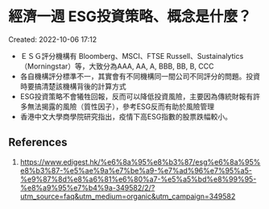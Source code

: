 # 經濟一週 ESG投資策略、概念是什麼？
Created: 2022-10-06 17:12

* ＥＳＧ評分機構有 Bloomberg、MSCI、FTSE Russell、Sustainalytics（Morningstar）等，大致分為AAA, AA, A, BBB, BB, B, CCC
* 各自機構評分標準不一，其實會有不同機構同一間公司不同評分的問題。投資時要搞清楚該機構背後的計算方式
* ESG投資策略不會犧牲回報，反而可以降低投資風險，主要因為傳統財報有許多無法揭露的風險（質性因子），參考ESG反而有助於風險管理
* 香港中文大學商學院研究指出，疫情下高ESG指數的股票跌幅較小。

## References
1. https://www.edigest.hk/%e6%8a%95%e8%b3%87/esg%e6%8a%95%e8%b3%87-%e5%ae%9a%e7%be%a9-%e7%ad%96%e7%95%a5-%e9%87%8d%e8%a6%81%e6%80%a7-%e5%a5%bd%e8%99%95-%e8%a9%95%e7%b4%9a-349582/2/?utm_source=faq&utm_medium=organic&utm_campaign=349582